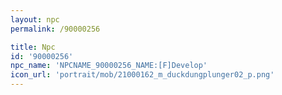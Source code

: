 ```yaml
---
layout: npc
permalink: /90000256

title: Npc
id: '90000256'
npc_name: 'NPCNAME_90000256_NAME:[F]Develop'
icon_url: 'portrait/mob/21000162_m_duckdungplunger02_p.png'
---
```

